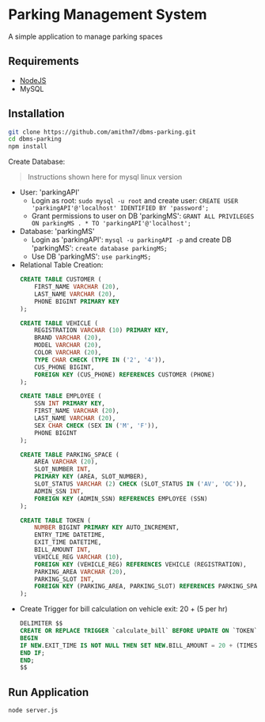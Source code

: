 # Parking Management System

A simple application to manage parking spaces

## Requirements

- [NodeJS](https://nodejs.org)
- MySQL

## Installation

```bash
git clone https://github.com/amithm7/dbms-parking.git
cd dbms-parking
npm install
```
Create Database:
> Instructions shown here for mysql linux version
- User: 'parkingAPI'
	- Login as root: `sudo mysql -u root` and create user: `CREATE USER 'parkingAPI'@'localhost' IDENTIFIED BY 'password';`
	- Grant permissions to user on DB 'parkingMS': `GRANT ALL PRIVILEGES ON parkingMS . * TO 'parkingAPI'@'localhost';`
- Database: 'parkingMS'
	- Login as 'parkingAPI': `mysql -u parkingAPI -p` and create DB 'parkingMS': `create database parkingMS;`
	- Use DB 'parkingMS': `use parkingMS;`
- Relational Table Creation:
	```sql
	CREATE TABLE CUSTOMER (
		FIRST_NAME VARCHAR (20),
		LAST_NAME VARCHAR (20),
		PHONE BIGINT PRIMARY KEY
	);

	CREATE TABLE VEHICLE (
		REGISTRATION VARCHAR (10) PRIMARY KEY,
		BRAND VARCHAR (20),
		MODEL VARCHAR (20),
		COLOR VARCHAR (20),
		TYPE CHAR CHECK (TYPE IN ('2', '4')),
		CUS_PHONE BIGINT,
		FOREIGN KEY (CUS_PHONE) REFERENCES CUSTOMER (PHONE)
	);

	CREATE TABLE EMPLOYEE (
		SSN INT PRIMARY KEY,
		FIRST_NAME VARCHAR (20),
		LAST_NAME VARCHAR (20),
		SEX CHAR CHECK (SEX IN ('M', 'F')),
		PHONE BIGINT
	);

	CREATE TABLE PARKING_SPACE (
		AREA VARCHAR (20),
		SLOT_NUMBER INT,
		PRIMARY KEY (AREA, SLOT_NUMBER),
		SLOT_STATUS VARCHAR (2) CHECK (SLOT_STATUS IN ('AV', 'OC')),
		ADMIN_SSN INT,
		FOREIGN KEY (ADMIN_SSN) REFERENCES EMPLOYEE (SSN)
	);

	CREATE TABLE TOKEN (
		NUMBER BIGINT PRIMARY KEY AUTO_INCREMENT,
		ENTRY_TIME DATETIME,
		EXIT_TIME DATETIME,
		BILL_AMOUNT INT,
		VEHICLE_REG VARCHAR (10),
		FOREIGN KEY (VEHICLE_REG) REFERENCES VEHICLE (REGISTRATION),
		PARKING_AREA VARCHAR (20),
		PARKING_SLOT INT,
		FOREIGN KEY (PARKING_AREA, PARKING_SLOT) REFERENCES PARKING_SPACE (AREA, SLOT_NUMBER)
	);
	```
- Create Trigger for bill calculation on vehicle exit: 20 + (5 per hr)
	```sql
	DELIMITER $$
	CREATE OR REPLACE TRIGGER `calculate_bill` BEFORE UPDATE ON `TOKEN` FOR EACH ROW
	BEGIN
	IF NEW.EXIT_TIME IS NOT NULL THEN SET NEW.BILL_AMOUNT = 20 + (TIMESTAMPDIFF(MINUTE, NEW.ENTRY_TIME, NEW.EXIT_TIME) / 60) * 5;
	END IF;
	END;
	$$
	```


## Run Application

```bash
node server.js
```
